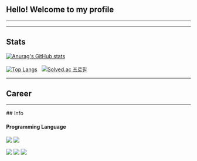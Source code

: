 ## Hello! Welcome to my profile
<hr>

<hr>

## Stats
[![Anurag's GitHub stats](https://github-readme-stats.vercel.app/api?username=hyunjunyun&theme=dracula)](https://github.com/hyunjunyun/)
<br>
<br>
[![Top Langs](https://github-readme-stats.vercel.app/api/top-langs/?username=hyunjunyun&theme=dracula)](https://github.com/hyunjunyun/)
&nbsp;
[![Solved.ac
프로필](http://mazassumnida.wtf/api/v2/generate_badge?boj=kkkths)](https://solved.ac/kkkths)

<hr>

## Career

<hr>
## Info

#### Programming Language

<span><img src="https://img.shields.io/badge/Java-007396?style=flat-square&logo=Java&logoColor=white">
<img src="https://img.shields.io/badge/C Sharp-4F0599?style=flat-square&logo=C Sharp&logoColor=white"></span>

<span><img src="https://img.shields.io/badge/MySQL-4479A1?style=flat-square&logo=MySQL&logoColor=white">
<img src="https://img.shields.io/badge/Microsoft Excel-217346?style=flat-square&logo=Microsoft Excel&logoColor=white">
<img src="https://img.shields.io/badge/Python-3776AB?style=flat-square&logo=Python&logoColor=white"></span>


